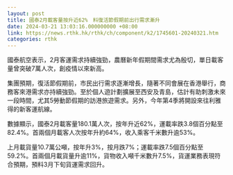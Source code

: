 ```yaml
---
layout: post
title: 國泰2月載客量按升近62%　料復活節假期前出行需求漸升
date: 2024-03-21 13:03:16.000000000 +08:00
link: https://news.rthk.hk/rthk/ch/component/k2/1745601-20240321.htm
categories: rthk
---
```


國泰航空表示，2月客運需求持續強勁，農曆新年假期間需求尤為殷切，單日載客量曾突破7萬人次，創疫情以來新高。

集團預期，復活節假期前，市民出行需求逐漸增長，隨著不同會展在香港舉行，商務客來港需求亦持續強勁。至於個人遊計劃擴展至西安及青島，估計有助刺激未來一段時間，尤其5勞動節假期的訪港旅遊需求。另外，今年第4季將開設來往利雅得的新客運航線。

數據顯示，國泰2月載客量180.1萬人次，按年升近62%，運載率跌3.8個百分點至82.4%。首兩個月載客人次按年升約64%，收入乘客千米數升逾53%。

上月載貨量10.7萬公噸，按年升3%，按月跌7%；運載率跌7.5個百分點至59.2%。首兩個月載貨量升逾11%，貨物收入噸千米數升7.5%，貨運業務表現符合預期，預料3月下旬貨運需求回升。
